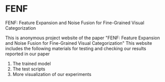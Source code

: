 # FENF
FENF: Feature Expansion and Noise Fusion for Fine-Grained Visual Categorization

This is anonymous project website of the paper "FENF: Feature Expansion and Noise Fusion for Fine-Grained Visual Categorization" This website includes the following materials for testing and checking our results reported in our paper

1. The trained model
2. The test scripts
3. More visualization of our experiments
